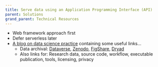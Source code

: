 ```yaml
---
title: Serve data using an Application Programming Interface (API)
parent: Solutions
grand_parent: Technical Resources
---
```


* Web framework approach first
* Defer serverless later
* [A blog on data science practice](https://www.authorea.com/users/3/articles/3410/_show_article) containing some useful links...
    * Data archival: [Dataverse](http://thedata.org/), [Zenodo](http://zenodo.org/), [FigShare](http://figshare.com/), [Dryad](http://dryad.org/)
    * Also links for: Research data, source code, workflow, executable publication, tools, licensing, privacy
